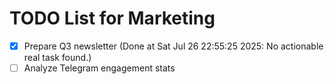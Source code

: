 # TODO List for Marketing

- [x] Prepare Q3 newsletter  (Done at Sat Jul 26 22:55:25 2025: No actionable real task found.)
- [ ] Analyze Telegram engagement stats
